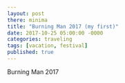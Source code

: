 ```yaml
---
layout: post
there: minima
title: "Burning Man 2017 (my first)"
date: 2017-10-25 05:00:00 -0000
categories: traveling
tags: [vacation, festival]
published: true
---
```



Burning Man 2017
